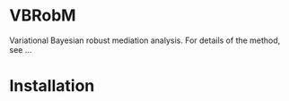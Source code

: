 # VBRobM
Variational Bayesian robust mediation analysis. For details of the method, see ...

# Installation

